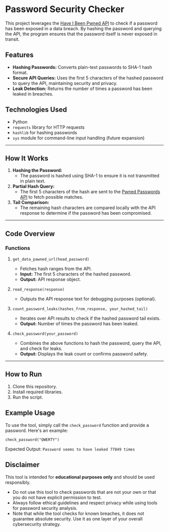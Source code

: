 # Password Security Checker

This project leverages the [Have I Been Pwned API](https://haveibeenpwned.com/) to check if a password has been exposed in a data breach. By hashing the password and querying the API, the program ensures that the password itself is never exposed in transit.

## Features

- **Hashing Passwords:** Converts plain-text passwords to SHA-1 hash format.
- **Secure API Queries:** Uses the first 5 characters of the hashed password to query the API, maintaining security and privacy.
- **Leak Detection:** Returns the number of times a password has been leaked in breaches.

## Technologies Used

- Python
- `requests` library for HTTP requests
- `hashlib` for hashing passwords
- `sys` module for command-line input handling (future expansion)

---

## How It Works

1. **Hashing the Password:**
   - The password is hashed using SHA-1 to ensure it is not transmitted in plain text.
2. **Partial Hash Query:**
   - The first 5 characters of the hash are sent to the [Pwned Passwords API](https://haveibeenpwned.com/Passwords) to fetch possible matches.
3. **Tail Comparison:**
   - The remaining hash characters are compared locally with the API response to determine if the password has been compromised.

---

## Code Overview

### Functions

1. `get_data_pawned_url(head_password)`
   - Fetches hash ranges from the API.
   - **Input:** The first 5 characters of the hashed password.
   - **Output:** API response object.

2. `read_response(response)`
   - Outputs the API response text for debugging purposes (optional).

3. `count_password_leaks(hashes_from_response, your_hashed_tail)`
   - Iterates over API results to check if the hashed password tail exists.
   - **Output:** Number of times the password has been leaked.

4. `check_password(your_password)`
   - Combines the above functions to hash the password, query the API, and check for leaks.
   - **Output:** Displays the leak count or confirms password safety.

---

## How to Run

1. Clone this repository.
2. Install required libraries.
3. Run the script.


## Example Usage

To use the tool, simply call the `check_password` function and provide a password. Here's an example:

`check_password("QWERTY")`

Expected Output: `Password seems to have leaked 77849 times`


## Disclaimer

This tool is intended for **educational purposes only** and should be used responsibly. 

- Do not use this tool to check passwords that are not your own or that you do not have explicit permission to test.
- Always follow ethical guidelines and respect privacy while using tools for password security analysis.
- Note that while the tool checks for known breaches, it does not guarantee absolute security. Use it as one layer of your overall cybersecurity strategy.


